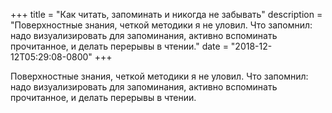 
+++
title = "Как читать, запоминать и никогда не забывать"
description = "Поверхностные знания, четкой методики я не уловил. Что запомнил: надо визуализировать для запоминания, активно вспоминать прочитанное, и делать перерывы в чтении."
date = "2018-12-12T05:29:08-0800"
+++

Поверхностные знания, четкой методики я не уловил. Что запомнил: надо визуализировать для запоминания, активно вспоминать прочитанное, и делать перерывы в чтении.
